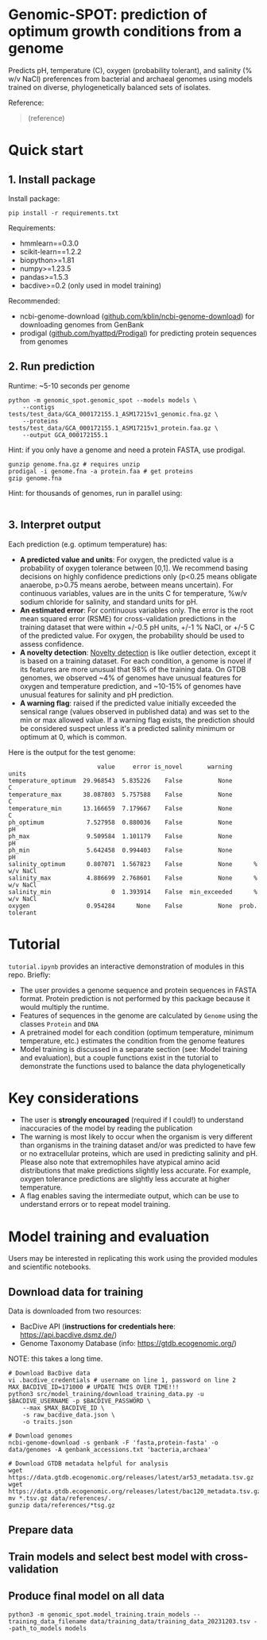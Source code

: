 # Genomic-SPOT: prediction of optimum growth conditions from a genome

Predicts pH, temperature (C), oxygen (probability tolerant), and salinity (% w/v NaCl) preferences from bacterial and archaeal genomes using models trained on diverse, phylogenetically balanced sets of isolates.

Reference:
> (reference)

# Quick start
## 1. Install package

Install package:
```
pip install -r requirements.txt
```

Requirements:
- hmmlearn==0.3.0
- scikit-learn==1.2.2
- biopython>=1.81
- numpy>=1.23.5
- pandas>=1.5.3
- bacdive>=0.2 (only used in model training)

Recommended:
- ncbi-genome-download ([github.com/kblin/ncbi-genome-download](https://github.com/kblin/ncbi-genome-download)) for downloading genomes from GenBank
- prodigal ([github.com/hyattpd/Prodigal](https://github.com/hyattpd/Prodigal)) for predicting protein sequences from genomes

## 2. Run prediction

Runtime: ~5-10 seconds per genome

```shell
python -m genomic_spot.genomic_spot --models models \
    --contigs tests/test_data/GCA_000172155.1_ASM17215v1_genomic.fna.gz \
    --proteins tests/test_data/GCA_000172155.1_ASM17215v1_protein.faa.gz \
    --output GCA_000172155.1
```
Hint: if you only have a genome and need a protein FASTA, use prodigal. 

```shell
gunzip genome.fna.gz # requires unzip
prodigal -i genome.fna -a protein.faa # get proteins
gzip genome.fna
```

Hint: for thousands of genomes, run in parallel using:

```shell
```


## 3. Interpret output

Each prediction (e.g. optimum temperature) has: 
- **A predicted value and units**: For oxygen, the predicted value is a probability of oxygen tolerance between [0,1]. We recommend basing decisions on highly confidence predictions only (p<0.25 means obligate anaerobe, p>0.75 means aerobe, between means uncertain). For continuous variables, values are in the units C for temperature, %w/v sodium chloride for salinity, and standard units for pH. 
- **An estimated error**: For continuous variables only. The error is the root mean squared error (RSME) for cross-validation predictions in the training dataset that were within +/-0.5 pH units, +/-1 % NaCl, or +/-5 C of the predicted value. For oxygen, the probability should be used to assess confidence.
- **A novelty detection**: [Novelty detection](https://scikit-learn.org/stable/modules/outlier_detection.html#novelty-detection) is like outlier detection, except it is based on a training dataset. For each condition, a genome is novel if its features are more unusual that 98% of the training data. On GTDB genomes, we observed ~4% of genomes have unusual features for oxygen and temperature prediction, and ~10-15% of genomes have unusual features for salinity and pH prediction.
- **A warning flag**: raised if the predicted value initially exceeded the sensical range (values observed in published data) and was set to the min or max allowed value. If a warning flag exists, the prediction should be considered suspect unless it's a predicted salinity minimum or optimum at 0, which is common. 

Here is the output for the test genome:

```
                         value     error is_novel       warning           units
temperature_optimum  29.968543  5.835226    False          None               C
temperature_max      38.087803  5.757588    False          None               C
temperature_min      13.166659  7.179667    False          None               C
ph_optimum            7.527958  0.880036    False          None              pH
ph_max                9.509584  1.101179    False          None              pH
ph_min                5.642458  0.994403    False          None              pH
salinity_optimum      0.807071  1.567823    False          None      % w/v NaCl
salinity_max          4.886699  2.768601    False          None      % w/v NaCl
salinity_min                 0  1.393914    False  min_exceeded      % w/v NaCl
oxygen                0.954284      None    False          None  prob. tolerant
```


# Tutorial

`tutorial.ipynb` provides an interactive demonstration of modules in this repo. Briefly:

- The user provides a genome sequence and protein sequences in FASTA format. Protein prediction is not performed by this package because it would multiply the runtime.
- Features of sequences in the genome are calculated by `Genome` using the classes `Protein` and `DNA`
- A pretrained model for each condition (optimum temperature, minimum temperature, etc.) estimates the condition from the genome features
- Model training is discussed in a separate section (see: Model training and evaluation), but a couple functions exist in the tutorial to demonstrate the functions used to balance the data phylogenetically

# Key considerations

- The user is **strongly encouraged** (required if I could!) to understand inaccuracies of the model by reading the publication
- The warning is most likely to occur when the organism is very different than organisms in the training dataset and/or was predicted to have few or no extracellular proteins, which are used in predicting salinity and pH. Please also note that extremophiles have atypical amino acid distributions that make predictions slightly less accurate. For example, oxygen tolerance predictions are slightly less accurate at higher temperature.
- A flag enables saving the intermediate output, which can be use to understand errors or to repeat model training.


# Model training and evaluation

Users may be interested in replicating this work using the provided modules and scientific notebooks.

## Download data for training

Data is downloaded from two resources:

- BacDive API (**instructions for credentials here**: https://api.bacdive.dsmz.de/)
- Genome Taxonomy Database (info: https://gtdb.ecogenomic.org/)

NOTE: this takes a long time.

```shell
# Download BacDive data
vi .bacdive_credentials # username on line 1, password on line 2
MAX_BACDIVE_ID=171000 # UPDATE THIS OVER TIME!!!
python3 src/model_training/download_training_data.py -u $BACDIVE_USERNAME -p $BACDIVE_PASSWORD \
    --max $MAX_BACDIVE_ID \
    -s raw_bacdive_data.json \
    -o traits.json

# Download genomes
ncbi-genome-download -s genbank -F 'fasta,protein-fasta' -o data/genomes -A genbank_accessions.txt 'bacteria,archaea'

# Download GTDB metadata helpful for analysis
wget https://data.gtdb.ecogenomic.org/releases/latest/ar53_metadata.tsv.gz
wget https://data.gtdb.ecogenomic.org/releases/latest/bac120_metadata.tsv.gz
mv *.tsv.gz data/references/.
gunzip data/references/*tsg.gz
```
## Prepare data

## Train models and select best model with cross-validation

## Produce final model on all data

```shell
python3 -m genomic_spot.model_training.train_models --training_data_filename data/training_data/training_data_20231203.tsv --path_to_models models
```
